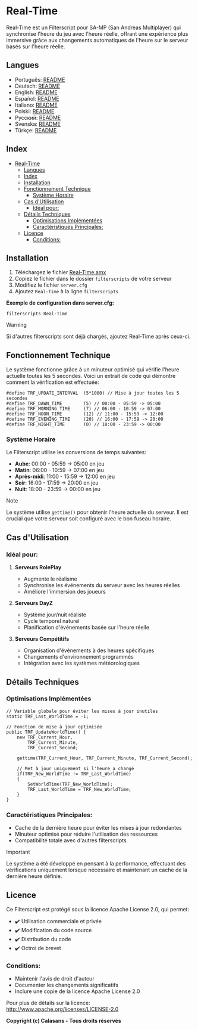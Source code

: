 # Real-Time

Real-Time est un Filterscript pour SA-MP (San Andreas Multiplayer) qui synchronise l'heure du jeu avec l'heure réelle, offrant une expérience plus immersive grâce aux changements automatiques de l'heure sur le serveur basés sur l'heure réelle.

## Langues

- Português: [README](../../)
- Deutsch: [README](../Deutsch/README.md)
- English: [README](../English/README.md)
- Español: [README](../Espanol/README.md)
- Italiano: [README](../Italiano/README.md)
- Polski: [README](../Polski/README.md)
- Русский: [README](../Русский/README.md)
- Svenska: [README](../Svenska/README.md)
- Türkçe: [README](../Turkce/README.md)

## Index

- [Real-Time](#real-time)
  - [Langues](#langues)
  - [Index](#index)
  - [Installation](#installation)
  - [Fonctionnement Technique](#fonctionnement-technique)
    - [Système Horaire](#système-horaire)
  - [Cas d'Utilisation](#cas-dutilisation)
    - [Idéal pour:](#idéal-pour)
  - [Détails Techniques](#détails-techniques)
    - [Optimisations Implémentées](#optimisations-implémentées)
    - [Caractéristiques Principales:](#caractéristiques-principales)
  - [Licence](#licence)
    - [Conditions:](#conditions)

## Installation

1. Téléchargez le fichier [Real-Time.amx](https://github.com/ocalasans/Real-Time/raw/refs/heads/main/src/Real-Time.amx)
2. Copiez le fichier dans le dossier `filterscripts` de votre serveur
3. Modifiez le fichier `server.cfg`
4. Ajoutez `Real-Time` à la ligne `filterscripts`

**Exemple de configuration dans server.cfg:**
```
filterscripts Real-Time
```

> [!WARNING]
> Si d'autres filterscripts sont déjà chargés, ajoutez Real-Time après ceux-ci.

## Fonctionnement Technique

Le système fonctionne grâce à un minuteur optimisé qui vérifie l'heure actuelle toutes les 5 secondes. Voici un extrait de code qui démontre comment la vérification est effectuée:

```pawn
#define TRF_UPDATE_INTERVAL  (5*1000) // Mise à jour toutes les 5 secondes
#define TRF_DAWN_TIME        (5) // 00:00 - 05:59 -> 05:00
#define TRF_MORNING_TIME     (7) // 06:00 - 10:59 -> 07:00
#define TRF_NOON_TIME        (12) // 11:00 - 15:59 -> 12:00
#define TRF_EVENING_TIME     (20) // 16:00 - 17:59 -> 20:00
#define TRF_NIGHT_TIME       (0) // 18:00 - 23:59 -> 00:00
```

### Système Horaire

Le Filterscript utilise les conversions de temps suivantes:
- **Aube**: 00:00 - 05:59 → 05:00 en jeu
- **Matin**: 06:00 - 10:59 → 07:00 en jeu
- **Après-midi**: 11:00 - 15:59 → 12:00 en jeu
- **Soir**: 16:00 - 17:59 → 20:00 en jeu
- **Nuit**: 18:00 - 23:59 → 00:00 en jeu

> [!NOTE]
> Le système utilise `gettime()` pour obtenir l'heure actuelle du serveur. Il est crucial que votre serveur soit configuré avec le bon fuseau horaire.

## Cas d'Utilisation

### Idéal pour:

1. **Serveurs RolePlay**
   - Augmente le réalisme
   - Synchronise les événements du serveur avec les heures réelles
   - Améliore l'immersion des joueurs

2. **Serveurs DayZ**
   - Système jour/nuit réaliste
   - Cycle temporel naturel
   - Planification d'événements basée sur l'heure réelle

3. **Serveurs Compétitifs**
   - Organisation d'événements à des heures spécifiques
   - Changements d'environnement programmés
   - Intégration avec les systèmes météorologiques

## Détails Techniques

### Optimisations Implémentées

```pawn
// Variable globale pour éviter les mises à jour inutiles
static TRF_Last_WorldTime = -1;

// Fonction de mise à jour optimisée
public TRF_UpdateWorldTime() {
    new TRF_Current_Hour,
        TRF_Current_Minute,
        TRF_Current_Second;
    
    gettime(TRF_Current_Hour, TRF_Current_Minute, TRF_Current_Second);
    
    // Met à jour uniquement si l'heure a changé
    if(TRF_New_WorldTime != TRF_Last_WorldTime)
    {
        SetWorldTime(TRF_New_WorldTime);
        TRF_Last_WorldTime = TRF_New_WorldTime;
    }
}
```

### Caractéristiques Principales:

- Cache de la dernière heure pour éviter les mises à jour redondantes
- Minuteur optimisé pour réduire l'utilisation des ressources
- Compatibilité totale avec d'autres filterscripts

> [!IMPORTANT]
> Le système a été développé en pensant à la performance, effectuant des vérifications uniquement lorsque nécessaire et maintenant un cache de la dernière heure définie.

## Licence

Ce Filterscript est protégé sous la licence Apache License 2.0, qui permet:

- ✔️ Utilisation commerciale et privée
- ✔️ Modification du code source
- ✔️ Distribution du code
- ✔️ Octroi de brevet

### Conditions:

- Maintenir l'avis de droit d'auteur
- Documenter les changements significatifs
- Inclure une copie de la licence Apache License 2.0

Pour plus de détails sur la licence: http://www.apache.org/licenses/LICENSE-2.0

**Copyright (c) Calasans - Tous droits réservés**